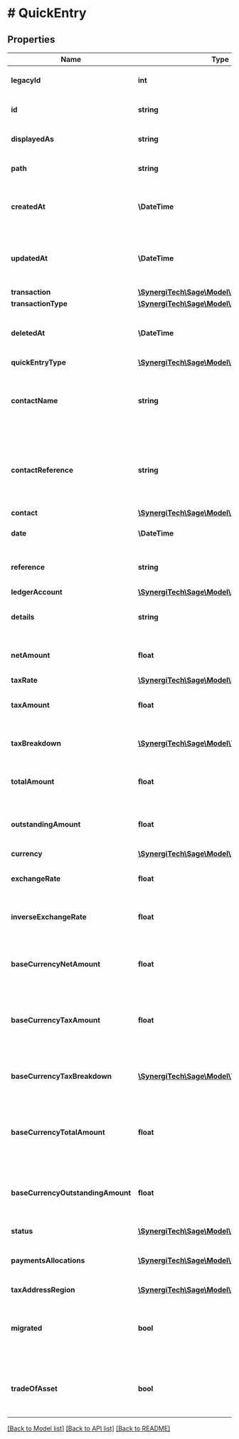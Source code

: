 # # QuickEntry

## Properties

Name | Type | Description | Notes
------------ | ------------- | ------------- | -------------
**legacyId** | **int** | The legacy ID for the item | [optional]
**id** | **string** | The unique identifier for the item | [optional]
**displayedAs** | **string** | The name of the resource | [optional]
**path** | **string** | The API path for the resource | [optional]
**createdAt** | **\DateTime** | The datetime when the item was created | [optional]
**updatedAt** | **\DateTime** | The datetime when the item was last updated | [optional]
**transaction** | [**\SynergiTech\Sage\Model\Base**](Base.md) |  | [optional]
**transactionType** | [**\SynergiTech\Sage\Model\Base**](Base.md) |  | [optional]
**deletedAt** | **\DateTime** | The datetime when the item was deleted | [optional]
**quickEntryType** | [**\SynergiTech\Sage\Model\Base**](Base.md) |  | [optional]
**contactName** | **string** | The name of the contact when the quick entry was created | [optional]
**contactReference** | **string** | The reference of the contact when the quick entry was created | [optional]
**contact** | [**\SynergiTech\Sage\Model\Base**](Base.md) |  | [optional]
**date** | **\DateTime** | The date of the quick entry | [optional]
**reference** | **string** | The reference for the quick entry | [optional]
**ledgerAccount** | [**\SynergiTech\Sage\Model\Base**](Base.md) |  | [optional]
**details** | **string** | A description of the quick entry | [optional]
**netAmount** | **float** | The net amount of the quick entry | [optional]
**taxRate** | [**\SynergiTech\Sage\Model\Base**](Base.md) |  | [optional]
**taxAmount** | **float** | The tax amount of the quick entry | [optional]
**taxBreakdown** | [**\SynergiTech\Sage\Model\TaxBreakdown[]**](TaxBreakdown.md) | The tax breakdown for the quick entry | [optional]
**totalAmount** | **float** | The total amount of the quick entry | [optional]
**outstandingAmount** | **float** | The outstanding amount of the quick entry | [optional]
**currency** | [**\SynergiTech\Sage\Model\Base**](Base.md) |  | [optional]
**exchangeRate** | **float** | The exchange rate for the quick entry | [optional]
**inverseExchangeRate** | **float** | The inverse exchange rate for the quick entry | [optional]
**baseCurrencyNetAmount** | **float** | The net amount of the quick entry in base currency | [optional]
**baseCurrencyTaxAmount** | **float** | The tax amount of the quick entry in base currency | [optional]
**baseCurrencyTaxBreakdown** | [**\SynergiTech\Sage\Model\TaxBreakdown[]**](TaxBreakdown.md) | The tax breakdown for the quick entry in base currency | [optional]
**baseCurrencyTotalAmount** | **float** | The total amount of the quick entry in base currency | [optional]
**baseCurrencyOutstandingAmount** | **float** | The outstanding amount of the quick entry in base currency | [optional]
**status** | [**\SynergiTech\Sage\Model\Base**](Base.md) |  | [optional]
**paymentsAllocations** | [**\SynergiTech\Sage\Model\PaymentAllocation[]**](PaymentAllocation.md) | The associated payments and allocations | [optional]
**taxAddressRegion** | [**\SynergiTech\Sage\Model\Base**](Base.md) |  | [optional]
**migrated** | **bool** | Indicates if the quick entry was migrated from another system. | [optional]
**tradeOfAsset** | **bool** | Whether the quick entry is marked as trade of asset. | [optional]

[[Back to Model list]](../../README.md#models) [[Back to API list]](../../README.md#endpoints) [[Back to README]](../../README.md)
